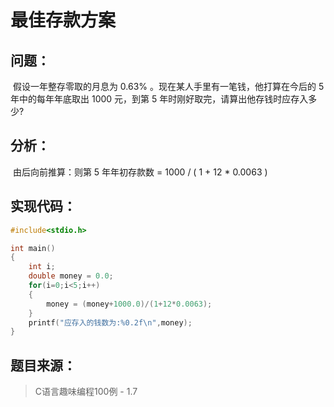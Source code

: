 # 最佳存款方案

## 问题：

​	假设一年整存零取的月息为 0.63% 。现在某人手里有一笔钱，他打算在今后的 5 年中的每年年底取出 1000 元，到第 5 年时刚好取完，请算出他存钱时应存入多少?

## 分析：

​	由后向前推算：则第 5 年年初存款数 = 1000 / ( 1 + 12 * 0.0063 )

## 实现代码：

```c
#include<stdio.h>

int main()
{
	int i;
	double money = 0.0;
	for(i=0;i<5;i++)
	{
		money = (money+1000.0)/(1+12*0.0063);
	}
	printf("应存入的钱数为:%0.2f\n",money);
} 
```

## 题目来源：

> C语言趣味编程100例 - 1.7